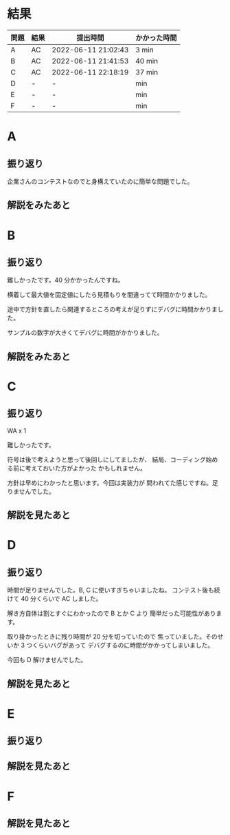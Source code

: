 # 結果

| 問題 | 結果 | 提出時間            | かかった時間 |
|------|------|---------------------|--------------|
| A    | AC   | 2022-06-11 21:02:43 | 3 min        |
| B    | AC   | 2022-06-11 21:41:53 | 40 min       |
| C    | AC   | 2022-06-11 22:18:19 | 37 min       |
| D    | -    | -                   |     min      |
| E    | -    | -                   |     min      |
| F    | -    | -                   |     min      |

# A

## 振り返り

企業さんのコンテストなのでと身構えていたのに簡単な問題でした。

## 解説をみたあと

# B

## 振り返り

難しかったです。40 分かかったんですね。

横着して最大値を固定値にしたら見積もりを間違ってて時間かかりました。

途中で方針を直したら関連するところの考えが足りずにデバグに時間かかりました。

サンプルの数字が大きくてデバグに時間がかかりました。

## 解説をみたあと

# C

## 振り返り

WA x 1

難しかったです。

符号は後で考えようと思って後回しにしてましたが、
結局、コーディング始める前に考えておいた方がよかった
かもしれません。

方針は早めにわかったと思います。今回は実装力が
問われてた感じですね。足りませんでした。

## 解説を見たあと

# D

## 振り返り

時間が足りませんでした。B, C に使いすぎちゃいましたね。
コンテスト後も続けて 40 分くらいで AC しました。

解き方自体は割とすぐにわかったので B とか C より
簡単だった可能性があります。

取り掛かったときに残り時間が 20 分を切っていたので
焦っていました。そのせいか 3 つくらいバグがあって
デバグするのに時間がかかってしまいました。

今回も D 解けませんでした。

## 解説を見たあと

# E

## 振り返り

## 解説を見たあと

# F

## 解説を見たあと
